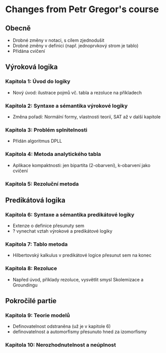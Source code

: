 # Changes from Petr Gregor's course

## Obecně

- Drobné změny v notaci, s cílem zjednodušit
- Drobné změny v definici (např. jednoprvkový strom je tablo)
- Přidána cvičení

## Výroková logika

### Kapitola 1: Úvod do logiky

- Nový úvod: ilustrace pojmů vč. tabla a rezoluce na příkladech

### Kapitola 2: Syntaxe a sémantika výrokové logiky

- Změna pořadí: Normální formy, vlastnosti teorií, SAT až v další kapitole

### Kapitola 3: Problém splnitelnosti

- Přidán algoritmus DPLL

### Kapitola 4: Metoda analytického tabla

- Aplikace kompaktnosti: jen bipartita (2-obarvení), k-obarvení jako cvičení

### Kapitola 5: Rezoluční metoda

## Predikátová logika

### Kapitola 6: Syntaxe a sémantika predikátové logiky

- Extenze o definice přesunuty sem
- ? vynechat vztah výrokové a predikátové logiky

### Kapitola 7: Tablo metoda

- Hilbertovský kalkulus v predikátové logice přesunut sem na konec

### Kapitola 8: Rezoluce

- Napřed úvod, příklady rezoluce, vysvětlit smysl Skolemizace a Groundingu

## Pokročilé partie

### Kapitola 9: Teorie modelů

- Definovatelnost odstraněna (už je v kapitole 6)
- definovatelnost a automorfismy přesunuto hned za izomorfismy

### Kapitola 10: Nerozhodnutelnost a neúplnost
